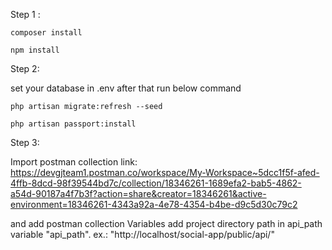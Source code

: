 Step 1 :
```
composer install
```

```
npm install
```

Step 2:

set your database in .env after that run below command
```
php artisan migrate:refresh --seed
```
```
php artisan passport:install
```


Step 3:

Import postman collection link:
https://devgjteam1.postman.co/workspace/My-Workspace~5dcc1f5f-afed-4ffb-8dcd-98f39544bd7c/collection/18346261-1689efa2-bab5-4862-a54d-90187a4f7b3f?action=share&creator=18346261&active-environment=18346261-4343a92a-4e78-4354-b4be-d9c5d30c79c2

and add postman collection Variables add project directory path in api_path variable "api_path". ex.: "http://localhost/social-app/public/api/"
